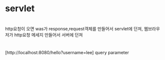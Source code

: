 # servlet
# 
http요청이 오면 was가 response,request객체를 만들어서 servlet에 던져, 웹브라우저가 http요청 메세지 만들어서 서버에 던져
# 
[http://localhost:8080/hello?username=lee]  query parameter
